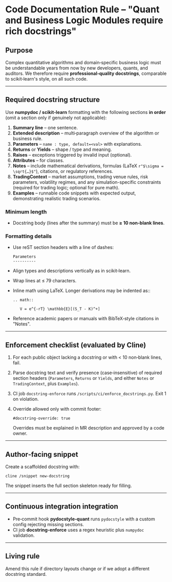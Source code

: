 # Code Documentation Rule – "Quant and Business Logic Modules require rich docstrings"

## Purpose
Complex quantitative algorithms and domain‑specific business logic must be understandable years from now by new developers, quants, and auditors.
We therefore require **professional‑quality docstrings**, comparable to scikit‑learn's style, on all such code.

---

## Required docstring structure
Use **numpydoc / scikit‑learn** formatting with the following sections **in order** (omit a section only if genuinely not applicable):

1. **Summary line** – one sentence.
2. **Extended description** – multi‑paragraph overview of the algorithm or business rule.
3. **Parameters** – `name : type, default=<val>` with explanations.
4. **Returns** or **Yields** – shape / type and meaning.
5. **Raises** – exceptions triggered by invalid input (optional).
6. **Attributes** – for classes.
7. **Notes** – include mathematical derivations, formulas (LaTeX `r"$\sigma = \sqrt{…}$"`), citations, or regulatory references.
8. **TradingContext** – market assumptions, trading venue rules, risk parameters, volatility regimes, and any simulation-specific constraints (required for trading logic; optional for pure math).
9. **Examples** – runnable code snippets with expected output, demonstrating realistic trading scenarios.

### Minimum length
* Docstring body (lines after the summary) must be **≥ 10 non‑blank lines**.

### Formatting details
* Use reST section headers with a line of dashes:

      Parameters
      ----------
* Align types and descriptions vertically as in scikit‑learn.
* Wrap lines at ≤ 79 characters.
* Inline math using LaTeX. Longer derivations may be indented as::

      .. math::

         V = e^{-rT} \mathbb{E}[(S_T - K)^+]

* Reference academic papers or manuals with BibTeX‑style citations in "Notes".

---

## Enforcement checklist (evaluated by Cline)
1. For each public object lacking a docstring or with < 10 non‑blank lines, fail.
2. Parse docstring text and verify presence (case‑insensitive) of required section headers (`Parameters`, `Returns` or `Yields`, and either `Notes` or `TradingContext`, plus `Examples`).
3. CI job `docstring-enforce` runs `/scripts/ci/enforce_docstrings.py`. Exit 1 on violation.
4. Override allowed only with commit footer:

       #docstring-override: true

   Overrides must be explained in MR description and approved by a code owner.

---

## Author‑facing snippet
Create a scaffolded docstring with:

    cline /snippet new-docstring

The snippet inserts the full section skeleton ready for filling.

---

## Continuous integration integration
* Pre‑commit hook **pydocstyle‑quant** runs `pydocstyle` with a custom config rejecting missing sections.
* CI job **docstring-enforce** uses a regex heuristic plus `numpydoc` validation.

---

## Living rule
Amend this rule if directory layouts change or if we adopt a different docstring standard.
